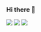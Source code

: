 ### Hi there 👋

<!--
**robertgarayshin/robertgarayshin** is a ✨ _special_ ✨ repository because its `README.md` (this file) appears on your GitHub profile.

Here are some ideas to get you started:

- 🔭 I’m currently working on ...
- 🌱 I’m currently learning ...
- 👯 I’m looking to collaborate on ...
- 🤔 I’m looking for help with ...
- 💬 Ask me about ...
- 📫 How to reach me: ...
- 😄 Pronouns: ...
- ⚡ Fun fact: ...
-->
<a href="https://vk.com/robert_exe"><img src="https://img.shields.io/badge/вконтакте-%232E87FB.svg?&style=for-the-badge&logo=vk&logoColor=white"></a>
<a href="https://t.me/rroberttttt"><img src="https://img.shields.io/badge/Telegram-2CA5E0?style=for-the-badge&logo=telegram&logoColor=white"></a>
<a href="mailto:rigarayshin@edu.hse.ru"><img src="https://img.shields.io/badge/Gmail-D14836?style=for-the-badge&logo=gmail&logoColor=white"></a>

